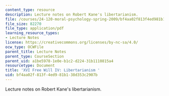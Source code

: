 ```yaml
---
content_type: resource
description: Lecture notes on Robert Kane's libertarianism.
file: /courses/24-120-moral-psychology-spring-2009/bf4aa02f813f4ed981b138d353c2907b_MIT24_120s09_lec16.pdf
file_size: 82270
file_type: application/pdf
learning_resource_types:
- Lecture Notes
license: https://creativecommons.org/licenses/by-nc-sa/4.0/
ocw_type: OCWFile
parent_title: Lecture Notes
parent_type: CourseSection
parent_uid: a1be5978-1e0e-b1c2-d224-31b1110815a4
resourcetype: Document
title: 'XVI Free Will IV: Libertarianism '
uid: bf4aa02f-813f-4ed9-81b1-38d353c2907b
---
```

Lecture notes on Robert Kane's libertarianism.